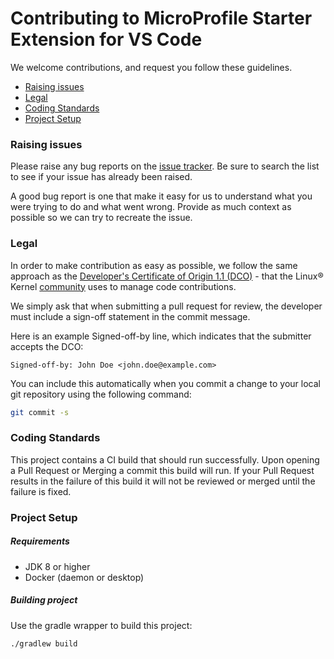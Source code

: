 # Contributing to MicroProfile Starter Extension for VS Code

We welcome contributions, and request you follow these guidelines.

 - [Raising issues](#raising-issues)
 - [Legal](#legal)
 - [Coding Standards](#coding-standards)
 - [Project Setup](#project-setup)

### Raising issues

Please raise any bug reports on the [issue tracker](https://github.com/MicroShed/microshed-testing/issues). Be sure to search the list to see if your issue has already been raised.

A good bug report is one that make it easy for us to understand what you were trying to do and what went wrong. Provide as much context as possible so we can try to recreate the issue.

### Legal

In order to make contribution as easy as possible, we follow the same approach as the [Developer's Certificate of Origin 1.1 (DCO)](https://developercertificate.org/) - that the Linux® Kernel [community](https://elinux.org/Developer_Certificate_Of_Origin) uses to manage code contributions.

We simply ask that when submitting a pull request for review, the developer
must include a sign-off statement in the commit message.

Here is an example Signed-off-by line, which indicates that the
submitter accepts the DCO:

```text
Signed-off-by: John Doe <john.doe@example.com>
```

You can include this automatically when you commit a change to your
local git repository using the following command:

```bash
git commit -s
```

### Coding Standards

This project contains a CI build that should run successfully.
Upon opening a Pull Request or Merging a commit this build will run.
If your Pull Request results in the failure of this build it will not be reviewed or merged until the failure is fixed.

### Project Setup

##### Requirements

- JDK 8 or higher
- Docker (daemon or desktop)
<!-- TODO support podman/colima for builds -->

##### Building project

Use the gradle wrapper to build this project:

```sh
./gradlew build
```
